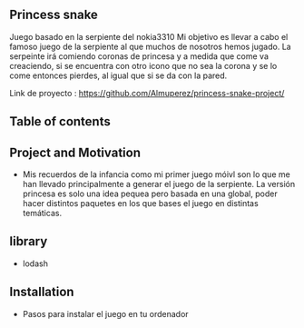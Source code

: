 ## Princess snake

Juego basado en la serpiente del nokia3310
Mi objetivo es llevar a cabo el famoso juego de la serpiente al que muchos de nosotros hemos jugado. 
La serpeinte irá comiendo coronas de princesa y a medida que come va creaciendo, si se encuentra con otro icono que no sea la corona y se lo come entonces pierdes, al igual que si se da con la pared.

Link de proyecto : https://github.com/Almuperez/princess-snake-project/

## Table of contents

## Project and Motivation

- Mis recuerdos de la infancia como mi primer juego móivl son lo que me han llevado principalmente a generar el juego de la serpiente. La versión princesa es solo una idea pequea pero basada en una global, poder hacer distintos paquetes en los que bases el juego en distintas temáticas.

## library
- lodash

## Installation
- Pasos para instalar el juego en tu ordenador

##

